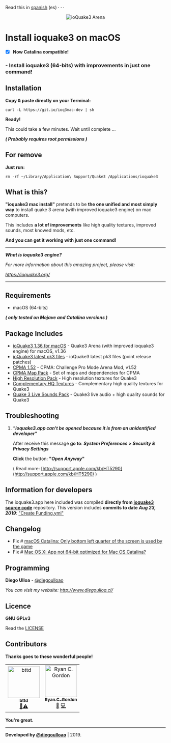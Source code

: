 


Read this in [spanish](https://github.com/diegoulloao/ioquake3-mac-install/blob/dev/README-es.md) (es)
· · ·

<p align="center">
  <img src="https://github.com/diegoulloao/ioquake3-mac-install/raw/dev/logo.png" alt="ioQuake3 Arena"/>
</p>

# Install ioquake3 on macOS
- [x] **Now Catalina compatible!**

### - **Install ioquake3 (64-bits) with improvements in just one command!**

## Installation

**Copy & paste directly on your Terminal:**

```
curl -L https://git.io/ioq3mac-dev | sh
```

**Ready!**

This could take a few minutes. Wait until complete ...

**_( Probably requires root permissions )_**

## For remove
**Just run:**
```
rm -rf ~/Library/Application\ Support/Quake3 /Applications/ioquake3
```

## What is this?
**"ioquake3 mac install"** pretends to be **the one unified and most simply way** to install quake 3 arena (with improved ioquake3 engine) on mac computers.

This includes **a lot of improvements** like high quality textures, improved sounds, most knowed mods, etc.

**And you can get it working with just one command!**

---
_**What is ioquake3 engine?**_

_For more information about this amazing project, please visit:_

_https://ioquake3.org/_

---

## Requirements

* macOS (64-bits)

**_( only tested on Mojave and Catalina versions )_**

## Package Includes

* [ioQuake3 1.36 for macOS](https://github.com/diegoulloao/ioquake3-mac-install/raw/master/dependencies/ioquake3-1.36-x64.zip) - Quake3 Arena (with improved ioquake3 engine) for macOS, v1.36
* [ioQuake3 latest pk3 files](https://github.com/diegoulloao/ioquake3-mac-install/tree/master/dependencies/baseq3) - ioQuake3 latest pk3 files (point release patches)
* [CPMA 1.52](https://cdn.playmorepromode.com/files/cpma/cpma-1.52-nomaps.zip) - CPMA: Challenge Pro Mode Arena Mod, v1.52
* [CPMA Map Pack](https://cdn.playmorepromode.com/files/cpma-mappack-full.zip) - Set of maps and dependencies for CPMA
* [High Resolution Pack](http://ioquake3.org/files/xcsv_hires.zip) - High resolution textures for Quake3
* [Complementary HQ Textures](https://github.com/diegoulloao/ioquake3-mac-install/raw/master/extras/extra-pack-resolution.pk3) - Complementary high quality textures for Quake3
* [Quake 3 Live Sounds Pack](https://github.com/diegoulloao/ioquake3-mac-install/raw/master/extras/quake3-live-sounds.pk3) - Quake3 live audio + high quality sounds for Quake3

## Troubleshooting
1. _**"ioquake3.app can't be opened because it is from an unidentified developer"**_

	After receive this message **go to**:
	**_System Preferences > Security & Privacy Settings_**
	
	**Click** the button: **"_Open Anyway_"**
	
	( Read more: [http://support.apple.com/kb/HT5290](http://support.apple.com/kb/HT5290) )

## Information for developers
The ioquake3.app here included was compiled **directly from [ioquake3 source code](https://github.com/ioquake/ioq3)** repository. This version includes **commits to date _Aug 23, 2019_**: ["Create Funding.yml"](https://github.com/ioquake/ioq3/commit/4d82b8b5257675b8010cd59a203d713c33640046)

## Changelog
- Fix # [macOS Catalina: Only bottom left quarter of the screen is used by the game](https://github.com/ioquake/ioq3/issues/422)
- Fix # [Mac OS X: App not 64-bit optimized for Mac OS Catalina?](https://github.com/ioquake/ioq3/issues/418)

## Programming

**Diego Ulloa** - [@diegoulloao](https://github.com/diegoulloao)

_You can visit my website: http://www.diegoulloa.cl/_

## Licence

**GNU GPLv3**

Read the [LICENSE](https://github.com/diegoulloao/ioquake3-mac-install/blob/master/LICENSE)

## Contributors

**Thanks goes to these wonderful people!**

<!-- ALL-CONTRIBUTORS-LIST:START - Do not remove or modify this section -->
<!-- prettier-ignore -->
<table>
  <tr>
    <td align="center"><a href="https://github.com/bttd"><img src="https://avatars3.githubusercontent.com/u/45686509?v=4" width="100px;" alt="bttd"/><br /><sub><b>bttd</b></sub></a><br /><a href="https://github.com/diegoulloao/ioquake3-mac-install/commits?author=bttd" title="Compiling">📎</a><a href="https://github.com/diegoulloao/ioquake3-mac-install/commits?author=bttd" title="Tests">⚠️</a></td>
    <td align="center"><a href="https://icculus.org/"><img src="https://avatars0.githubusercontent.com/u/673562?v=4" width="100px;" alt="Ryan C. Gordon"/><br /><sub><b>Ryan C. Gordon</b></sub></a><br /><a href="https://github.com/diegoulloao/ioquake3-mac-install/issues?q=author%3Arcgordon" title="Bug reports">🐛</a> <a href="https://github.com/diegoulloao/ioquake3-mac-install/commits?author=rcgordon" title="Code">💻</a></td>
  </tr>
</table>
<!-- ALL-CONTRIBUTORS-LIST:END -->

**You're great.**

---
**Developed by [@diegoulloao](https://github.com/diegoulloao)** | 2019.
